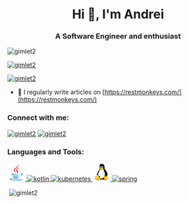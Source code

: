 <h1 align="center">Hi 👋, I'm Andrei</h1>
<h3 align="center">A Software Engineer and enthusiast</h3>

<p align="left"> <img src="https://komarev.com/ghpvc/?username=gimlet2&label=Profile%20views&color=0e75b6&style=flat" alt="gimlet2" /> </p>

<p align="left"> <a href="https://github.com/ryo-ma/github-profile-trophy"><img src="https://github-profile-trophy.vercel.app/?username=gimlet2" alt="gimlet2" /></a> </p>

<p align="left"> <a href="https://twitter.com/gimlet2" target="blank"><img src="https://img.shields.io/twitter/follow/gimlet2?logo=twitter&style=for-the-badge" alt="gimlet2" /></a> </p>

- 📝 I regularly write articles on [https://restmonkeys.com/](https://restmonkeys.com/)

<h3 align="left">Connect with me:</h3>
<p align="left">
<a href="https://dev.to/gimlet2" target="blank"><img align="center" src="https://cdn.jsdelivr.net/npm/simple-icons@3.0.1/icons/dev-dot-to.svg" alt="gimlet2" height="30" width="40" /></a>
<a href="https://twitter.com/gimlet2" target="blank"><img align="center" src="https://raw.githubusercontent.com/rahuldkjain/github-profile-readme-generator/master/src/images/icons/Social/twitter.svg" alt="gimlet2" height="30" width="40" /></a>
</p>

<h3 align="left">Languages and Tools:</h3>
<p align="left"> <a href="https://www.java.com" target="_blank"> <img src="https://raw.githubusercontent.com/devicons/devicon/master/icons/java/java-original.svg" alt="java" width="40" height="40"/> </a> <a href="https://kotlinlang.org" target="_blank"> <img src="https://www.vectorlogo.zone/logos/kotlinlang/kotlinlang-icon.svg" alt="kotlin" width="40" height="40"/> </a> <a href="https://kubernetes.io" target="_blank"> <img src="https://www.vectorlogo.zone/logos/kubernetes/kubernetes-icon.svg" alt="kubernetes" width="40" height="40"/> </a> <a href="https://www.linux.org/" target="_blank"> <img src="https://raw.githubusercontent.com/devicons/devicon/master/icons/linux/linux-original.svg" alt="linux" width="40" height="40"/> </a> <a href="https://spring.io/" target="_blank"> <img src="https://www.vectorlogo.zone/logos/springio/springio-icon.svg" alt="spring" width="40" height="40"/> </a> </p>

<p>&nbsp;<img align="center" src="https://github-readme-stats.vercel.app/api?username=gimlet2&show_icons=true&locale=en" alt="gimlet2" /></p>
